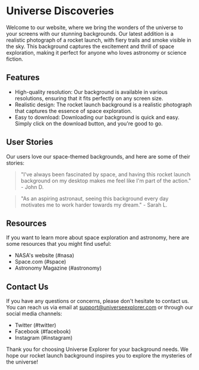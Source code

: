 <!--font:Poppins-->

# Universe Discoveries

Welcome to our website, where we bring the wonders of the universe to your screens with our stunning backgrounds. Our latest addition is a realistic photograph of a rocket launch, with fiery trails and smoke visible in the sky. This background captures the excitement and thrill of space exploration, making it perfect for anyone who loves astronomy or science fiction.

## Features

-   High-quality resolution: Our background is available in various resolutions, ensuring that it fits perfectly on any screen size.
-   Realistic design: The rocket launch background is a realistic photograph that captures the essence of space exploration.
-   Easy to download: Downloading our background is quick and easy. Simply click on the download button, and you're good to go.

## User Stories

Our users love our space-themed backgrounds, and here are some of their stories:

> "I've always been fascinated by space, and having this rocket launch background on my desktop makes me feel like I'm part of the action." - John D.

> "As an aspiring astronaut, seeing this background every day motivates me to work harder towards my dream." - Sarah L.

## Resources

If you want to learn more about space exploration and astronomy, here are some resources that you might find useful:

-   NASA's website (#nasa)
-   Space.com (#space)
-   Astronomy Magazine (#astronomy)

## Contact Us

If you have any questions or concerns, please don't hesitate to contact us. You can reach us via email at support@universeexplorer.com or through our social media channels:

-   Twitter (#twitter)
-   Facebook (#facebook)
-   Instagram (#instagram)

Thank you for choosing Universe Explorer for your background needs. We hope our rocket launch background inspires you to explore the mysteries of the universe!

<!--

Write me content for website with wallpaper which alt text is:

"A realistic photograph of a rocket launch, with fiery trails and smoke visible in the sky."

The name/title of the page should not be 1:1 copy of the alt text but rather a real content of the website which is using this wallpaper.

- Use markdown format
- Start with heading
- Heading should be short and concise
- The content should look like a real website
- The website should not be about the wallpaper, wallpaper is just a related background
- Heading should be contain work "wallpaper" or "background"
- Include real sections like references, contact, user stories, etc. use things relevant to the page purpose.
- Feel free to use structure like headings, bullets, numbering, blockquotes, paragraphs, horizontal lines, etc.
- You can use formatting like bold or _italic_
- You can include UTF-8 emojis
- Links should be only #hash anchors (and you can refer to the document itself)
- Do not include images


---


# Space Adventures Wallpaper

Welcome to Space Adventures, where we bring the wonders of the universe to your screens with our stunning wallpapers. Our latest addition is a realistic photograph of a rocket launch, with fiery trails and smoke visible in the sky. This wallpaper captures the excitement and thrill of space exploration, making it perfect for anyone who loves astronomy or science fiction.

## Features

- High-quality resolution: Our wallpaper is available in various resolutions, ensuring that it fits perfectly on any screen size.
- Realistic design: The rocket launch wallpaper is a realistic photograph that captures the essence of space exploration.
- Easy to download: Downloading our wallpaper is quick and easy. Simply click on the download button, and you're good to go.

## User Stories

Our users love our space-themed wallpapers, and here are some of their stories:

> "I've always been fascinated by space, and having this rocket launch wallpaper on my desktop makes me feel like I'm part of the action." - John D.

> "As an aspiring astronaut, seeing this wallpaper every day motivates me to work harder towards my dream." - Sarah L.

## References

If you want to learn more about space exploration and astronomy, here are some resources that you might find useful:

- NASA's website (#nasa)
- Space.com (#space)
- Astronomy Magazine (#astronomy)

## Contact Us

If you have any questions or concerns, please don't hesitate to contact us. You can reach us via email at support@spaceadventures.com or through our social media channels:

- Twitter (#twitter)
- Facebook (#facebook)
- Instagram (#instagram)

Thank you for choosing Space Adventures for your wallpaper needs. We hope our rocket launch wallpaper inspires you to reach for the stars!


---


Heading should not include word "wallpaper". The website should not be about the wallpaper itself, wallpaper is just a related background, rewrite whole content.


---


# Explore the Universe with Our Latest Addition

Welcome to our website, where we bring the wonders of the universe to your screens with our stunning backgrounds. Our latest addition is a realistic photograph of a rocket launch, with fiery trails and smoke visible in the sky. This background captures the excitement and thrill of space exploration, making it perfect for anyone who loves astronomy or science fiction.

## Features

- High-quality resolution: Our background is available in various resolutions, ensuring that it fits perfectly on any screen size.
- Realistic design: The rocket launch background is a realistic photograph that captures the essence of space exploration.
- Easy to download: Downloading our background is quick and easy. Simply click on the download button, and you're good to go.

## User Stories

Our users love our space-themed backgrounds, and here are some of their stories:

> "I've always been fascinated by space, and having this rocket launch background on my desktop makes me feel like I'm part of the action." - John D.

> "As an aspiring astronaut, seeing this background every day motivates me to work harder towards my dream." - Sarah L.

## Resources

If you want to learn more about space exploration and astronomy, here are some resources that you might find useful:

- NASA's website (#nasa)
- Space.com (#space)
- Astronomy Magazine (#astronomy)

## Contact Us

If you have any questions or concerns, please don't hesitate to contact us. You can reach us via email at support@universeexplorer.com or through our social media channels:

- Twitter (#twitter)
- Facebook (#facebook)
- Instagram (#instagram)

Thank you for choosing Universe Explorer for your background needs. We hope our rocket launch background inspires you to explore the mysteries of the universe!


---


Write me a Google font which is best fitting for the website.

Pick from the list:
- Montserrat
- Inter
- Orbitron
- Cinzel
- Cinzel Decorative
- Cormorant Garamond
- Cabin
- Futura
- Roboto
- Lobster
- Open Sans
- Exo 2
- Poppins
- IBM Plex Sans
- Dancing Script
- Barlow Condensed
- Great Vibes
- Alegreya
- Raleway
- Lato
- Playfair Display
- Barlow Condensed


Write just the font name nothing else.


---


Poppins

-->
